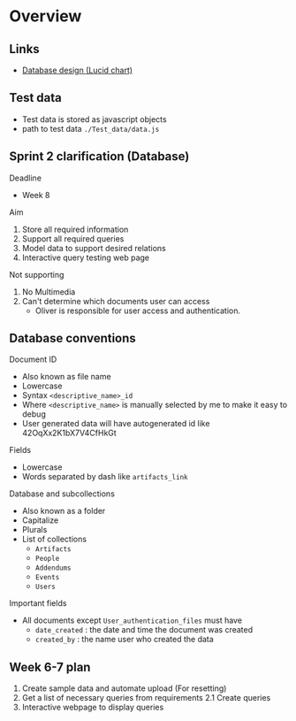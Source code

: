 # Overview

## Links

- [Database design (Lucid chart)](https://www.lucidchart.com/invitations/accept/5273bef4-c7d5-441d-9155-24498632c760)

## Test data

- Test data is stored as javascript objects
- path to test data `./Test_data/data.js`

## Sprint 2 clarification (Database)

Deadline

- Week 8

Aim

1. Store all required information
2. Support all required queries
3. Model data to support desired relations
4. Interactive query testing web page

Not supporting 

1. No Multimedia 
2. Can't determine which documents user can access
   - Oliver is responsible for user access and authentication. 



## Database conventions

Document ID 

- Also known as file name
- Lowercase
- Syntax `<descriptive_name>_id` 
- Where `<descriptive_name>` is manually selected by me to make it easy to debug
- User generated data will have autogenerated id like 42OqXx2K1bX7V4CfHkGt

Fields

- Lowercase
- Words separated by dash like `artifacts_link`

Database and subcollections

- Also known as a folder
- Capitalize
- Plurals
- List of collections
  - `Artifacts`
  - `People`
  - `Addendums`
  - `Events`
  - `Users` 

Important fields

- All documents except `User_authentication_files` must have
  - `date_created` : the date and time the document was created
  - `created_by` : the name user who created the data


## Week 6-7 plan

1. Create sample data and automate upload (For resetting)
2. Get a list of necessary queries from requirements 
    2.1 Create queries
3. Interactive webpage to display queries
